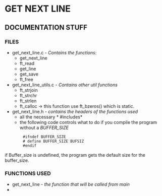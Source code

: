 # GET NEXT LINE

## DOCUMENTATION STUFF
### FILES
- get_next_line.c - *Contains the functions:*
	- get_next_line
	- ft_read
	- get_line
	- get_save
	- ft_free
- get_next_line_utils.c - *Contains other util functions*
	- ft_strjoin
	- ft_strchr
	- ft_strlen
	- ft_calloc -> this function use ft_bzeros() which is static.
- get_next_line.h - *contains the headers of the functions used*
	- all the necessary * #includes*
	- the following code controls what to do if you compile the program 
	without a *BUFFER_SIZE*
```
		#ifndef BUFFER_SIZE
		# define BUFFER_SIZE BUFSIZ
		#endif
```
if Buffer_size is undefined, the program gets the default size for the buffer_size. 
### FUNCTIONS USED
- get_next_line - *the function that will be called from main*
- 
